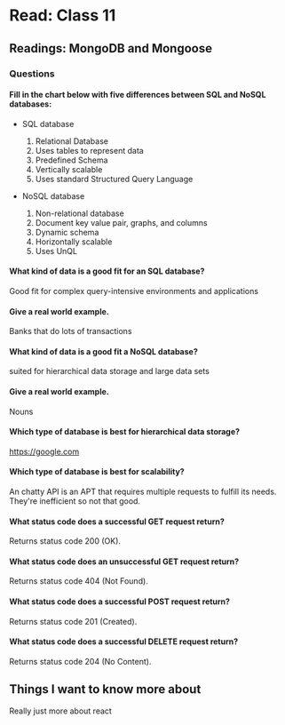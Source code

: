 
# Read: Class 11

## Readings: MongoDB and Mongoose

### Questions
#### Fill in the chart below with five differences between SQL and NoSQL databases:
* SQL database
  1. Relational Database
  2. Uses tables to represent data
  3. Predefined Schema
  4. Vertically scalable
  5. Uses standard Structured Query Language

* NoSQL database
  1. Non-relational database
  2. Document key value pair, graphs, and columns
  3. Dynamic schema
  4. Horizontally scalable
  5. Uses UnQL
     
#### What kind of data is a good fit for an SQL database?
Good fit for complex query-intensive environments and applications 
#### Give a real world example.
Banks that do lots of transactions
#### What kind of data is a good fit a NoSQL database?
suited for hierarchical data storage and large data sets
#### Give a real world example.
Nouns 

#### Which type of database is best for hierarchical data storage?
https://google.com
#### Which type of database is best for scalability?
An chatty API is an APT that requires multiple requests to fulfill its needs. They're inefficient so not that good.
#### What status code does a successful GET request return?
Returns status code 200 (OK).
#### What status code does an unsuccessful GET request return?
Returns status code 404 (Not Found).
#### What status code does a successful POST request return?
Returns status code 201 (Created).
#### What status code does a successful DELETE request return?
Returns status code 204 (No Content).

## Things I want to know more about
Really just more about react

